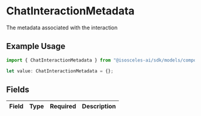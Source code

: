 # ChatInteractionMetadata

The metadata associated with the interaction

## Example Usage

```typescript
import { ChatInteractionMetadata } from "@isosceles-ai/sdk/models/components";

let value: ChatInteractionMetadata = {};
```

## Fields

| Field       | Type        | Required    | Description |
| ----------- | ----------- | ----------- | ----------- |